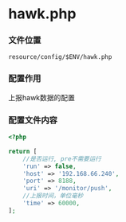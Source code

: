 # hawk.php

### 文件位置
```
resource/config/$ENV/hawk.php
```

### 配置作用

上报hawk数据的配置

### 配置文件内容

````php
<?php

return [
    //是否运行, pre不需要运行
    'run' => false,
    'host' => '192.168.66.240',
    'port' => 8188,
    'uri' => '/monitor/push',
    //上报时间，单位毫秒
    'time' => 60000,
];
````